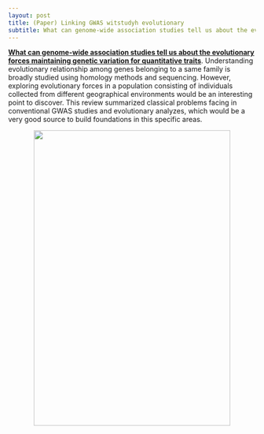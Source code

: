 ```yaml
---
layout: post
title: (Paper) Linking GWAS witstudyh evolutionary 
subtitle: What can genome-wide association studies tell us about the evolutionary forces maintaining genetic variation for quantitative traits
---
```


[**What can genome-wide association studies tell us about the evolutionary forces maintaining genetic variation for quantitative traits**](https://nph.onlinelibrary.wiley.com/doi/pdf/10.1111/nph.14410). 
Understanding evolutionary relationship among genes belonging to a same family is broadly studied using homology methods and sequencing. However, exploring evolutionary forces in a population consisting of individuals collected from different geographical environments would be an interesting point to discover. This review summarized classical problems facing in conventional GWAS studies and evolutionary analyzes, which would be a very good source to build foundations in this specific areas.  

<p align="center">
  <img width="400" height="600" src="https://i.imgur.com/WFgOKhi.png">
</p>
